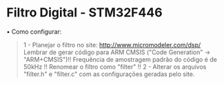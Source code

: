 # Filtro Digital - STM32F446

• Como configurar:
> 1 - Planejar o filtro no site: http://www.micromodeler.com/dsp/
Lembrar de gerar código para ARM CMSIS ("Code Generation" → "ARM+CMSIS")!!
Frequência de amostragem padrão do código é de 50kHz !!
Renomear o filtro como "filter" !!
> 2 - Alterar os arquivos "filter.h" e "filter.c" com as configurações geradas pelo site.
